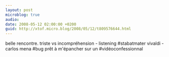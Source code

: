 ```yaml
---
layout: post
microblog: true
audio: 
date: 2008-05-12 02:00:00 +0200
guid: http://xtof.micro.blog/2008/05/12/t809576644.html
---
```

belle rencontre.  triste vs incompréhension - listening #stabatmater vivaldi - carlos mena #bug prêt à m'épancher sur un #vidéoconfessionnal

